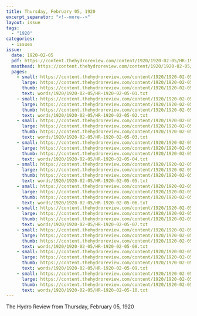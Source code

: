 ```yaml
---
title: Thursday, February 05, 1920
excerpt_separator: "<!--more-->"
layout: issue
tags:
  - "1920"
categories:
  - issues
issue:
  date: 1920-02-05
  pdf: https://content.thehydroreview.com/content/1920/1920-02-05/HR-1920-02-05.pdf
  masthead: https://content.thehydroreview.com/content/1920/1920-02-05/masthead/HR-1920-02-05.jpg
  pages:
    - small: https://content.thehydroreview.com/content/1920/1920-02-05/small/HR-1920-02-05-01.jpg
      large: https://content.thehydroreview.com/content/1920/1920-02-05/large/HR-1920-02-05-01.jpg
      thumb: https://content.thehydroreview.com/content/1920/1920-02-05/thumbnails/HR-1920-02-05-01.jpg
      text: words/1920/1920-02-05/HR-1920-02-05-01.txt
    - small: https://content.thehydroreview.com/content/1920/1920-02-05/small/HR-1920-02-05-02.jpg
      large: https://content.thehydroreview.com/content/1920/1920-02-05/large/HR-1920-02-05-02.jpg
      thumb: https://content.thehydroreview.com/content/1920/1920-02-05/thumbnails/HR-1920-02-05-02.jpg
      text: words/1920/1920-02-05/HR-1920-02-05-02.txt
    - small: https://content.thehydroreview.com/content/1920/1920-02-05/small/HR-1920-02-05-03.jpg
      large: https://content.thehydroreview.com/content/1920/1920-02-05/large/HR-1920-02-05-03.jpg
      thumb: https://content.thehydroreview.com/content/1920/1920-02-05/thumbnails/HR-1920-02-05-03.jpg
      text: words/1920/1920-02-05/HR-1920-02-05-03.txt
    - small: https://content.thehydroreview.com/content/1920/1920-02-05/small/HR-1920-02-05-04.jpg
      large: https://content.thehydroreview.com/content/1920/1920-02-05/large/HR-1920-02-05-04.jpg
      thumb: https://content.thehydroreview.com/content/1920/1920-02-05/thumbnails/HR-1920-02-05-04.jpg
      text: words/1920/1920-02-05/HR-1920-02-05-04.txt
    - small: https://content.thehydroreview.com/content/1920/1920-02-05/small/HR-1920-02-05-05.jpg
      large: https://content.thehydroreview.com/content/1920/1920-02-05/large/HR-1920-02-05-05.jpg
      thumb: https://content.thehydroreview.com/content/1920/1920-02-05/thumbnails/HR-1920-02-05-05.jpg
      text: words/1920/1920-02-05/HR-1920-02-05-05.txt
    - small: https://content.thehydroreview.com/content/1920/1920-02-05/small/HR-1920-02-05-06.jpg
      large: https://content.thehydroreview.com/content/1920/1920-02-05/large/HR-1920-02-05-06.jpg
      thumb: https://content.thehydroreview.com/content/1920/1920-02-05/thumbnails/HR-1920-02-05-06.jpg
      text: words/1920/1920-02-05/HR-1920-02-05-06.txt
    - small: https://content.thehydroreview.com/content/1920/1920-02-05/small/HR-1920-02-05-07.jpg
      large: https://content.thehydroreview.com/content/1920/1920-02-05/large/HR-1920-02-05-07.jpg
      thumb: https://content.thehydroreview.com/content/1920/1920-02-05/thumbnails/HR-1920-02-05-07.jpg
      text: words/1920/1920-02-05/HR-1920-02-05-07.txt
    - small: https://content.thehydroreview.com/content/1920/1920-02-05/small/HR-1920-02-05-08.jpg
      large: https://content.thehydroreview.com/content/1920/1920-02-05/large/HR-1920-02-05-08.jpg
      thumb: https://content.thehydroreview.com/content/1920/1920-02-05/thumbnails/HR-1920-02-05-08.jpg
      text: words/1920/1920-02-05/HR-1920-02-05-08.txt
    - small: https://content.thehydroreview.com/content/1920/1920-02-05/small/HR-1920-02-05-09.jpg
      large: https://content.thehydroreview.com/content/1920/1920-02-05/large/HR-1920-02-05-09.jpg
      thumb: https://content.thehydroreview.com/content/1920/1920-02-05/thumbnails/HR-1920-02-05-09.jpg
      text: words/1920/1920-02-05/HR-1920-02-05-09.txt
    - small: https://content.thehydroreview.com/content/1920/1920-02-05/small/HR-1920-02-05-10.jpg
      large: https://content.thehydroreview.com/content/1920/1920-02-05/large/HR-1920-02-05-10.jpg
      thumb: https://content.thehydroreview.com/content/1920/1920-02-05/thumbnails/HR-1920-02-05-10.jpg
      text: words/1920/1920-02-05/HR-1920-02-05-10.txt
---
```


The Hydro Review from Thursday, February 05, 1920

<!--more-->

